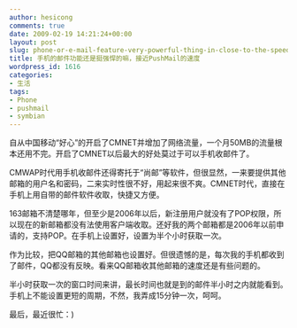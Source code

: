 ```yaml
---
author: hesicong
comments: true
date: 2009-02-19 14:21:24+00:00
layout: post
slug: phone-or-e-mail-feature-very-powerful-thing-in-close-to-the-speed-of-pushmail
title: 手机的邮件功能还是挺强悍的嘛，接近PushMail的速度
wordpress_id: 1616
categories:
- 生活
tags:
- Phone
- pushmail
- symbian
---
```


自从中国移动“好心”的开启了CMNET并增加了网络流量，一个月50MB的流量根本还用不完。开启了CMNET以后最大的好处莫过于可以手机收邮件了。

CMWAP时代用手机收邮件还得寄托于“尚邮”等软件，但很显然，一来要提供其他邮箱的用户名和密码，二来实时性很不好，用起来很不爽。CMNET时代，直接在手机上用自带的邮件软件收取，快捷又方便。

163邮箱不清楚哪年，但至少是2006年以后，新注册用户就没有了POP权限，所以现在的新邮箱都没有法使用客户端收取。还好我的两个邮箱都是2006年以前申请的，支持POP。在手机上设置好，设置为半个小时获取一次。

作为比较，把QQ邮箱的其他邮箱也设置好。但很遗憾的是，每次我的手机都收到了邮件，QQ都没有反映。看来QQ邮箱收其他邮箱的速度还是有些问题的。

半小时获取一次的窗口时间来讲，最长时间也就是到的邮件半小时之内就能看到。手机上不能设置更短的周期，不然，我弄成15分钟一次，呵呵。

最后，最近很忙：)
